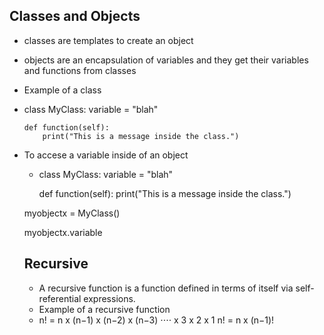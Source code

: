 ## Classes and Objects
- classes are templates to create an object
- objects are an encapsulation of variables and they get their variables and functions from classes
- Example of a class 
- class MyClass:
      variable = "blah"

      def function(self):
          print("This is a message inside the class.")
- To accese a variable inside of an object 
  - class MyClass:
      variable = "blah"

      def function(self):
          print("This is a message inside the class.")

  myobjectx = MyClass()

  myobjectx.variable
  
  ## Recursive
  - A recursive function is a function defined in terms of itself via self-referential expressions.
  - Example of a recursive function
  - n! = n x (n−1) x (n−2) x (n−3) ⋅⋅⋅⋅ x 3 x 2 x 1
    n! = n x (n−1)!

